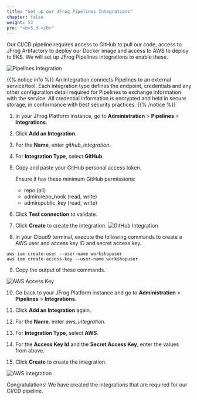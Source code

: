 ```yaml
---
title: "Set up our JFrog Pipelines Integrations"
chapter: false
weight: 53
pre: "<b>5.3 </b>"
---
```


Our CI/CD pipeline requires access to GitHub to pull our code, access to JFrog Artifactory to deploy our Docker image and access to AWS to deploy to EKS. We will set up JFrog Pipelines integrations to enable these.

![Pipelines Integration](/images/pipeline-integrations-diagram.png)

{{% notice info %}}
An Integration connects Pipelines to an external service/tool. Each integration type defines the endpoint, credentials and any other configuration detail required for Pipelines to exchange information with the service. All credential information is encrypted and held in secure storage, in conformance with best security practices.
{{% /notice %}}

1. In your JFrog Platform instance, go to **Administration** > **Pipelines** > **Integrations**.

2. Click **Add an Integration**.

3. For the **Name**, enter _github\_integration_.

4. For **Integration Type**, select **GitHub**.

5. Copy and paste your GitHub personal access token.

   Ensure it has these minimum GitHub permissions:

    - repo (all)
    - admin:repo_hook (read, write)
    - admin:public_key (read, write)

6. Click **Test connection** to validate.

7. Click **Create** to create the integration.
![GitHub Integration](/images/github-integration.png)

8. In your Cloud9 terminal, execute the following commands to create a AWS user and access key ID and secret access key.

```
aws iam create-user --user-name workshopuser
aws iam create-access-key --user-name workshopuser
```

9. Copy the output of these commands.

![AWS Access Key](/images/aws-access-key.png)

10. Go back to your JFrog Platform instance and go to **Administration** > **Pipelines** > **Integrations**.

11. Click **Add an Integration** again.

12. For the **Name**, enter _aws\_integration_.

13. For **Integration Type**, select **AWS**.

14. For the **Access Key Id** and the **Secret Access Key**, enter the values from above.

15. Click **Create** to create the integration.

![AWS Integration](/images/aws-integration.png)

Congratulations! We have created the integrations that are required for our CI/CD pipeline.
